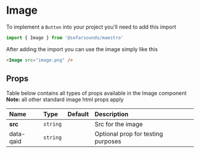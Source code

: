 # Image

To implement a `Button` into your project you'll need to add this import
```js
import { Image } from '@sofarsounds/maestro'
```

After adding the import you can use the image simply like this
```html
<Image src="image.png" />
```

## Props
Table below contains all types of props available in the Image component  
**Note:** all other standard image html props apply

| Name          | Type     | Default         | Description                      |
| :------------ | :-----   | :-------------- | :------------------------------- |
| **src**       | `string` |                 | Src for the image
| data-qaid     | `string` |                 | Optional prop for testing purposes
